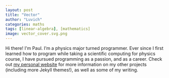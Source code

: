 ```yaml
---
layout: post
title: "Vector"
author: "Luvich"
categories: maths
tags: [linear-algebra], [mathematics]
image: vector_cover.svg.png
---
```


Hi there! I'm Paul. I’m a physics major turned programmer. Ever since I first learned how to program while taking a scientific computing for physics course, I have pursued programming as a passion, and as a career. Check out [my personal website](https://www.lenpaul.com/) for more information on my other projects (including more Jekyll themes!), as well as some of my writing.
